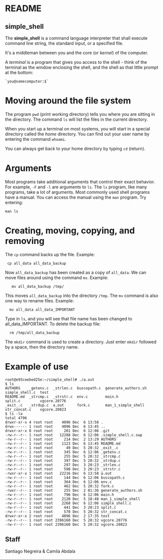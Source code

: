 # README

## simple_shell

The **simple_shell** is a command language interpreter that shall execute command line string, the standard input, or a specified file. 

It's a middleman between you and the core (or *kernel*) of the computer.

A *terminal* is a program that gives you access to the shell -
think of the terminal as the window enclosing the shell, and the shell
as that little prompt at the bottom:

    `you@somecomputer:$`

# Moving around the file system

The program `pwd` (print working
directory) tells you where you are sitting in the directory. The
command `ls` will list the files in the current directory.

When you start up a terminal on most systems, you will start in a special
directory called the *home* directory. You can find out your user
name by entering the command `whoami`.

You can always get back to your home directory by typing `cd` (return).

# Arguments
Most programs take additional arguments that control their exact
behavior. For example, `-F` and `-l` are arguments to `ls`.  The `ls`
program, like many programs, take a lot of arguments.
Most commonly used shell programs have a manual. You can access the
manual using the `man` program. Try entering:

    man ls

# Creating, moving, copying, and removing

The `cp` command backs up the file. Example:

     cp all_data all_data_backup

Now `all_data_backup` has been created as a copy of `all_data`. We can move files around using the command `mv`. Example:

       mv all_data_backup /tmp/
       
This moves `all_data_backup` into the directory `/tmp`. The `mv` command is also one way to rename files. Example:

      mv all_data all_data_IMPORTANT
      
Type in `ls`, and you will see that file name has been changed to
all_data_IMPORTANT. To delete the backup file:

      rm /tmp/all_data_backup
      
The `mkdir` command is used to create a directory. Just enter `mkdir`
followed by a space, then the directory name.

# Example of use
~~~
root@e93ceebed25e:~/simple_shell# ./a.out
$ ls
AUTHORS    _getenv.c  _strlen.c  buscopath.c  generate_authors.sh  simple_shell.c  test
README.md  _strcmp.c  _strstr.c  env.c        main.h               split.c         vgcore.20776
_exit_.c   _strdup.c  a.out      fork.c       man_1_simple_shell   str_concat.c    vgcore.20823
$ ls -la
total 4796
drwxr-xr-x 4 root root    4096 Dec  6 13:58 .
drwx------ 1 root root    4096 Dec  6 13:45 ..
drwxr-xr-x 8 root root     201 Dec  6 12:06 .git
-rw-r--r-- 1 root root   12288 Dec  6 12:06 .simple_shell.c.swp
-rw-r--r-- 1 root root     214 Dec  2 13:29 AUTHORS
-rw-r--r-- 1 root root    1123 Dec  6 13:45 README.md
-rw-r--r-- 1 root root      49 Dec  5 20:32 _exit_.c
-rw-r--r-- 1 root root     345 Dec  6 12:06 _getenv.c
-rw-r--r-- 1 root root     255 Dec  5 20:32 _strcmp.c
-rw-r--r-- 1 root root     397 Dec  5 20:32 _strdup.c
-rw-r--r-- 1 root root     297 Dec  3 20:23 _strlen.c
-rw-r--r-- 1 root root     598 Dec  3 20:23 _strstr.c
-rwxr-xr-x 1 root root   22216 Dec  6 13:58 a.out
-rw-r--r-- 1 root root     144 Dec  6 12:06 buscopath.c
-rw-r--r-- 1 root root     364 Dec  6 12:06 env.c
-rw-r--r-- 1 root root     462 Dec  5 20:32 fork.c
-rwxr--r-- 1 root root     255 Dec  2 01:36 generate_authors.sh
-rw-r--r-- 1 root root     796 Dec  6 12:06 main.h
-rw-r--r-- 1 root root    2120 Dec  5 18:48 man_1_simple_shell
-rw-r--r-- 1 root root    2268 Dec  6 12:06 simple_shell.c
-rw-r--r-- 1 root root     441 Dec  3 20:23 split.c
-rw-r--r-- 1 root root     570 Dec  5 20:32 str_concat.c
drwxr-xr-x 2 root root    4096 Dec  2 17:35 test
-rw-r--r-- 1 root root 2396160 Dec  5 20:32 vgcore.20776
-rw-r--r-- 1 root root 2396160 Dec  5 20:32 vgcore.20823
~~~

## Staff
Santiago Negreira & Camila Abdala
